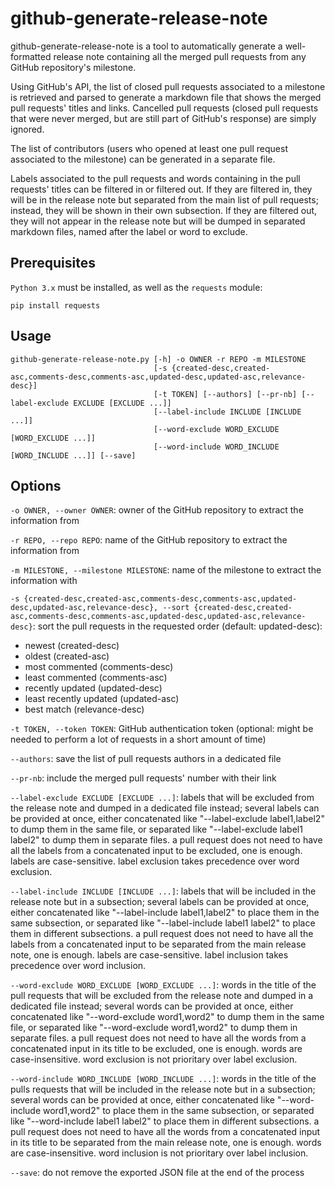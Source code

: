 # github-generate-release-note

github-generate-release-note is a tool to automatically generate a well-formatted release note containing all the merged pull requests from any GitHub repository's milestone.

Using GitHub's API, the list of closed pull requests associated to a milestone is retrieved and parsed to generate a markdown file that shows the merged pull requests' titles and links. Cancelled pull requests (closed pull requests that were never merged, but are still part of GitHub's response) are simply ignored.

The list of contributors (users who opened at least one pull request associated to the milestone) can be generated in a separate file.

Labels associated to the pull requests and words containing in the pull requests' titles can be filtered in or filtered out. If they are filtered in, they will be in the release note but separated from the main list of pull requests; instead, they will be shown in their own subsection. If they are filtered out, they will not appear in the release note but will be dumped in separated markdown files, named after the label or word to exclude.

## Prerequisites

`Python 3.x` must be installed, as well as the `requests` module:
```
pip install requests
```

## Usage

```
github-generate-release-note.py [-h] -o OWNER -r REPO -m MILESTONE
                                [-s {created-desc,created-asc,comments-desc,comments-asc,updated-desc,updated-asc,relevance-desc}]
                                [-t TOKEN] [--authors] [--pr-nb] [--label-exclude EXCLUDE [EXCLUDE ...]]
                                [--label-include INCLUDE [INCLUDE ...]]
                                [--word-exclude WORD_EXCLUDE [WORD_EXCLUDE ...]]
                                [--word-include WORD_INCLUDE [WORD_INCLUDE ...]] [--save]
```

## Options 

`-o OWNER, --owner OWNER`: owner of the GitHub repository to extract the information from

`-r REPO, --repo REPO`: name of the GitHub repository to extract the information from

`-m MILESTONE, --milestone MILESTONE`: name of the milestone to extract the information with

`-s {created-desc,created-asc,comments-desc,comments-asc,updated-desc,updated-asc,relevance-desc}, --sort {created-desc,created-asc,comments-desc,comments-asc,updated-desc,updated-asc,relevance-desc}`: sort the pull requests in the requested order (default: updated-desc): 
- newest (created-desc)
- oldest (created-asc)
- most commented (comments-desc)
- least commented (comments-asc)
- recently updated (updated-desc)
- least recently updated (updated-asc)
- best match (relevance-desc)

`-t TOKEN, --token TOKEN`: GitHub authentication token (optional: might be needed to perform a lot of requests in a short amount of time)

`--authors`: save the list of pull requests authors in a dedicated file

`--pr-nb`: include the merged pull requests' number with their link

`--label-exclude EXCLUDE [EXCLUDE ...]`: labels that will be excluded from the release note and dumped in a dedicated file instead; several labels can be provided at once, either concatenated like "--label-exclude label1,label2" to dump them in the same file, or separated like "--label-exclude label1 label2" to dump them in separate files. a pull request does not need to have all the labels from a concatenated input to be excluded, one is enough. labels are case-sensitive. label exclusion takes precedence over word exclusion.

`--label-include INCLUDE [INCLUDE ...]`: labels that will be included in the release note but in a subsection; several labels can be provided at once, either concatenated like "--label-include label1,label2" to place them in the same subsection, or separated like "--label-include label1 label2" to place them in different subsections. a pull request does not need to have all the labels from a concatenated input to be separated from the main release note, one is enough. labels are case-sensitive. label inclusion takes precedence over word inclusion.

`--word-exclude WORD_EXCLUDE [WORD_EXCLUDE ...]`: words in the title of the pull requests that will be excluded from the release note and dumped in a dedicated file instead; several words can be provided at once, either concatenated like "--word-exclude word1,word2" to dump them in the same file, or separated like "--word-exclude word1,word2" to dump them in separate files. a pull request does not need to have all the words from a concatenated input in its title to be excluded, one is enough. words are case-insensitive. word exclusion is not prioritary over label exclusion.

`--word-include WORD_INCLUDE [WORD_INCLUDE ...]`: words in the title of the pulls requests that will be included in the release note but in a subsection; several words can be provided at once, either concatenated like "--word-include word1,word2" to place them in the same subsection, or separated like "--word-include label1 label2" to place them in different subsections. a pull request does not need to have all the words from a concatenated input in its title to be separated from the main release note, one is enough. words are case-insensitive. word inclusion is not prioritary over label inclusion.

`--save`: do not remove the exported JSON file at the end of the process